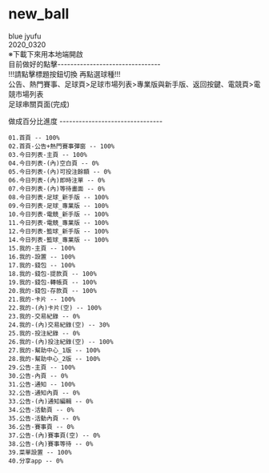 # new_ball
blue jyufu</br>
2020_0320</br>
※下載下來用本地端開啟</br>
目前做好的點擊--------------------------------</br>
!!!請點擊標題按鈕切換 再點選球種!!!</br>
公告、熱門賽事、足球頁>足球市場列表>專業版與新手版、返回按鍵、電競頁>電競市場列表</br>
足球串關頁面(完成)</br>

做成百分比進度
--------------------------------</br>



```
01.首頁 -- 100%
02.首頁-公告+熱門賽事彈窗 -- 100%
03.今日列表-主頁 -- 100%
04.今日列表-(內)空白頁 -- 0%
05.今日列表-(內)可投注餘額 -- 0%
06.今日列表-(內)即時注單 -- 0%
07.今日列表-(內)等待畫面 -- 0%
08.今日列表-足球_新手版 -- 100%
09.今日列表-足球_專業版 -- 100%
10.今日列表-電競_新手版 -- 100%
11.今日列表-電競_專業版 -- 100%
12.今日列表-籃球_新手版 -- 100%
14.今日列表-籃球_專業版 -- 100%
15.我的-主頁 -- 100%
16.我的-設置 -- 100%
17.我的-錢包 -- 100%
18.我的-錢包-提款頁 -- 100%
19.我的-錢包-轉帳頁 -- 100%
20.我的-錢包-存款頁 -- 100%
21.我的-卡片 -- 100%
22.我的-(內)卡片(空) -- 100%
23.我的-交易紀錄 -- 0%
24.我的-(內)交易紀錄(空) -- 30%
25.我的-投注紀錄 -- 0%
26.我的-(內)投注紀錄(空) -- 100%
27.我的-幫助中心_1版 -- 100%
28.我的-幫助中心_2版 -- 100%
29.公告-主頁 -- 100%
30.公告-內頁 -- 0%
31.公告-通知 -- 100%
32.公告-通知內頁 -- 0%
33.公告-(內)通知編輯 -- 0%
34.公告-活動頁 -- 0%
35.公告-活動內頁 -- 0%
36.公告-賽事頁 -- 0%
37.公告-(內)賽事頁(空) -- 0%
38.公告-(內)賽事等待 -- 0%
39.菜單設置 -- 100%
40.分享app -- 0%

